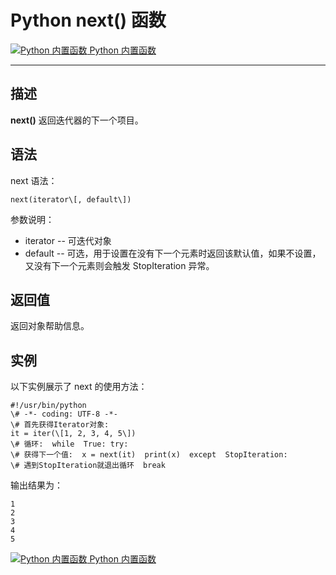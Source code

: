 Python next() 函数
================

 [![Python 内置函数](../images/up.gif) Python 内置函数](python-built-in-functions.html)

* * *

描述
--

**next()** 返回迭代器的下一个项目。

语法
--

next 语法：
```
next(iterator\[, default\])
```
参数说明：

*   iterator -- 可迭代对象
*   default -- 可选，用于设置在没有下一个元素时返回该默认值，如果不设置，又没有下一个元素则会触发 StopIteration 异常。

返回值
---

返回对象帮助信息。

实例
--

以下实例展示了 next 的使用方法：
```
#!/usr/bin/python 
\# -*- coding: UTF-8 -*- 
\# 首先获得Iterator对象: 
it = iter(\[1, 2, 3, 4, 5\])  
\# 循环:  while  True: try: 
\# 获得下一个值:  x = next(it)  print(x)  except  StopIteration: 
\# 遇到StopIteration就退出循环  break
```
输出结果为：
```
1
2
3
4
5
```
 [![Python 内置函数](../images/up.gif) Python 内置函数](python-built-in-functions.html)